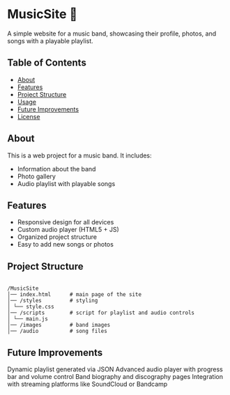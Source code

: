 # MusicSite 🎵

A simple website for a music band, showcasing their profile, photos, and songs with a playable playlist.

## Table of Contents

- [About](#about)
- [Features](#features)
- [Project Structure](#project-structure)
- [Usage](#usage)
- [Future Improvements](#future-improvements)
- [License](#license)

## About

This is a web project for a music band. It includes:

- Information about the band
- Photo gallery
- Audio playlist with playable songs

## Features

- Responsive design for all devices
- Custom audio player (HTML5 + JS)
- Organized project structure
- Easy to add new songs or photos

## Project Structure

```plaintext

/MusicSite
│── index.html      # main page of the site
│── /styles         # styling
│ └── style.css
│── /scripts        # script for playlist and audio controls
│ └── main.js
│── /images         # band images
│── /audio          # song files

```

## Future Improvements

Dynamic playlist generated via JSON
Advanced audio player with progress bar and volume control
Band biography and discography pages
Integration with streaming platforms like SoundCloud or Bandcamp
